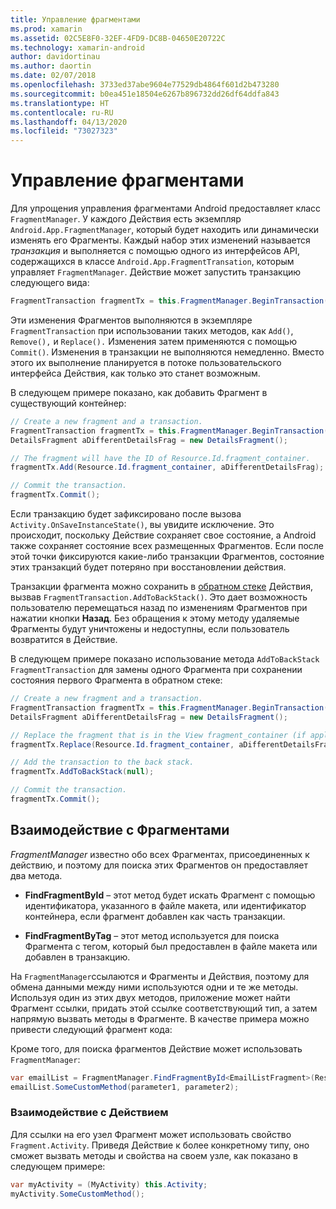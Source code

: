 ```yaml
---
title: Управление фрагментами
ms.prod: xamarin
ms.assetid: 02C5E8F0-32EF-4FD9-DC8B-04650E20722C
ms.technology: xamarin-android
author: davidortinau
ms.author: daortin
ms.date: 02/07/2018
ms.openlocfilehash: 3733ed37abe9604e77529db4864f601d2b473280
ms.sourcegitcommit: b0ea451e18504e6267b896732dd26df64ddfa843
ms.translationtype: HT
ms.contentlocale: ru-RU
ms.lasthandoff: 04/13/2020
ms.locfileid: "73027323"
---
```

# <a name="managing-fragments"></a>Управление фрагментами

Для упрощения управления фрагментами Android предоставляет класс `FragmentManager`. У каждого Действия есть экземпляр `Android.App.FragmentManager`, который будет находить или динамически изменять его Фрагменты. Каждый набор этих изменений называется *транзакция* и выполняется с помощью одного из интерфейсов API, содержащихся в классе `Android.App.FragmentTransation`, которым управляет `FragmentManager`. Действие может запустить транзакцию следующего вида:

```csharp
FragmentTransaction fragmentTx = this.FragmentManager.BeginTransaction();
```

Эти изменения Фрагментов выполняются в экземпляре `FragmentTransaction` при использовании таких методов, как `Add()`, `Remove(),` и `Replace().` Изменения затем применяются с помощью `Commit()`. Изменения в транзакции не выполняются немедленно.
Вместо этого их выполнение планируется в потоке пользовательского интерфейса Действия, как только это станет возможным.

В следующем примере показано, как добавить Фрагмент в существующий контейнер:

```csharp
// Create a new fragment and a transaction.
FragmentTransaction fragmentTx = this.FragmentManager.BeginTransaction();
DetailsFragment aDifferentDetailsFrag = new DetailsFragment();

// The fragment will have the ID of Resource.Id.fragment_container.
fragmentTx.Add(Resource.Id.fragment_container, aDifferentDetailsFrag);

// Commit the transaction.
fragmentTx.Commit();
```

Если транзакцию будет зафиксировано после вызова `Activity.OnSaveInstanceState()`, вы увидите исключение. Это происходит, поскольку Действие сохраняет свое состояние, а Android также сохраняет состояние всех размещенных Фрагментов. Если после этой точки фиксируются какие-либо транзакции Фрагментов, состояние этих транзакций будет потеряно при восстановлении действия.

Транзакции фрагмента можно сохранить в [обратном стеке](https://developer.android.com/guide/topics/fundamentals/tasks-and-back-stack.html) Действия, вызвав `FragmentTransaction.AddToBackStack()`. Это дает возможность пользователю перемещаться назад по изменениям Фрагментов при нажатии кнопки **Назад**. Без обращения к этому методу удаляемые Фрагменты будут уничтожены и недоступны, если пользователь возвратится в Действие.

В следующем примере показано использование метода `AddToBackStack` `FragmentTransaction` для замены одного Фрагмента при сохранении состояния первого Фрагмента в обратном стеке:

```csharp
// Create a new fragment and a transaction.
FragmentTransaction fragmentTx = this.FragmentManager.BeginTransaction();
DetailsFragment aDifferentDetailsFrag = new DetailsFragment();

// Replace the fragment that is in the View fragment_container (if applicable).
fragmentTx.Replace(Resource.Id.fragment_container, aDifferentDetailsFrag);

// Add the transaction to the back stack.
fragmentTx.AddToBackStack(null);

// Commit the transaction.
fragmentTx.Commit();
```

## <a name="communicating-with-fragments"></a>Взаимодействие с Фрагментами

*FragmentManager* известно обо всех Фрагментах, присоединенных к действию, и поэтому для поиска этих Фрагментов он предоставляет два метода.

- **FindFragmentById** &ndash; этот метод будет искать Фрагмент с помощью идентификатора, указанного в файле макета, или идентификатор контейнера, если фрагмент добавлен как часть транзакции.

- **FindFragmentByTag** &ndash; этот метод используется для поиска Фрагмента с тегом, который был предоставлен в файле макета или добавлен в транзакцию.

На `FragmentManager`ссылаются и Фрагменты и Действия, поэтому для обмена данными между ними используются одни и те же методы. Используя один из этих двух методов, приложение может найти Фрагмент ссылки, придать этой ссылке соответствующий тип, а затем напрямую вызвать методы в Фрагменте. В качестве примера можно привести следующий фрагмент кода:

Кроме того, для поиска фрагментов Действие может использовать `FragmentManager`:

```csharp
var emailList = FragmentManager.FindFragmentById<EmailListFragment>(Resource.Id.email_list_fragment);
emailList.SomeCustomMethod(parameter1, parameter2);
```

### <a name="communicating-with-the-activity"></a>Взаимодействие с Действием

Для ссылки на его узел Фрагмент может использовать свойство `Fragment.Activity`. Приведя Действие к более конкретному типу, оно сможет вызвать методы и свойства на своем узле, как показано в следующем примере:

```csharp
var myActivity = (MyActivity) this.Activity;
myActivity.SomeCustomMethod();
```

